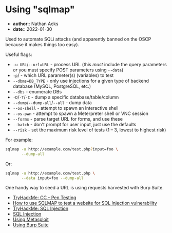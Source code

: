 # Using "sqlmap"

* **author**:: Nathan Acks
* **date**:: 2022-01-30

Used to automate SQLi attacks (and apparently banned on the OSCP because it makes things too easy).

Useful flags:

* `-u URL`/`--url=URL` - process URL (this *must* include the query parameters *or* you must specify POST parameters using `--data`)
* `-p`/ - which URL parameter(s) (variables) to test
* `--dbms=DB_TYPE` - only use injections for a given type of backend database (MySQL, PostgreSQL, etc.)
* `--dbs` - enumerate DBs
* `-D`/`-T`/`-C` - dump a specific database/table/column
* `--dump`/`--dump-all`/`--all` - dump data
* `--os-shell` - attempt to spawn an interactive shell
* `--os-pwn` - attempt to spawn a Meterpreter shell or VNC session
* `--forms` - parse target URL for forms, and use these
* `--batch` - don't prompt for user input, just use the defaults
* `--risk` - set the maximum risk level of tests (1 – 3, lowest to highest risk)

For example:

```bash
sqlmap -u http://example.com/test.php?input=foo \
       --dump-all
```

Or:

```bash
sqlmap -u http://example.com/test.php \
       --data input=foo --dump-all
```

One handy way to seed a URL is using requests harvested with Burp Suite.

* [TryHackMe: CC - Pen Testing](tryhackme-cc-pen-testing.md)
* [How to use SQLMAP to test a website for SQL Injection vulnerability](https://www.geeksforgeeks.org/use-sqlmap-test-website-sql-injection-vulnerability/)
* [TryHackMe: SQL Injection](tryhackme-sql-injection.md)
* [SQL Injection](sql-injection.md)
* [Using Metasploit](metasploit.md)
* [Using Burp Suite](burp-suite.md)
